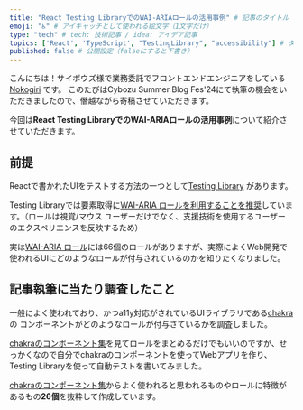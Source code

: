 ```yaml
---
title: "React Testing LibraryでのWAI-ARIAロールの活用事例" # 記事のタイトル
emoji: "♿️" # アイキャッチとして使われる絵文字（1文字だけ）
type: "tech" # tech: 技術記事 / idea: アイデア記事
topics: ['React', 'TypeScript', "TestingLibrary", "accessibility"] # タグ。["markdown", "rust", "aws"]のように指定する
published: false # 公開設定（falseにすると下書き）
---
```


こんにちは！サイボウズ様で業務委託でフロントエンドエンジニアをしている [Nokogiri](https://twitter.com/nkgrnkgr) です。
このたびはCybozu Summer Blog Fes'24にて執筆の機会をいただきましたので、僭越ながら寄稿させていただきます。

今回は**React Testing LibraryでのWAI-ARIAロールの活用事例**について紹介させていただきます。

## 前提

Reactで書かれたUIをテストする方法の一つとして[Testing Library](https://testing-library.com/) があります。

Testing Libraryでは要素取得に[WAI-ARIA ロールを利用することを推奨](https://testing-library.com/docs/queries/about/#priority)しています。（ロールは視覚/マウス ユーザーだけでなく、支援技術を使用するユーザーのエクスペリエンスを反映するため）


実は[WAI-ARIA ロール](https://developer.mozilla.org/ja/docs/Web/Accessibility/ARIA/Roles)には66個のロールがありますが、実際によくWeb開発で使われるUIにどのようなロールが付与されているのかを知りたくなりました。


## 記事執筆に当たり調査したこと

一般によく使われており、かつa11y対応がされているUIライブラリである[chakra](https://v2.chakra-ui.com/) の コンポーネントがどのようなロールが付与さているかを調査しました。

[chakraのコンポーネント集](https://v2.chakra-ui.com/docs/components)を見てロールをまとめるだけでもいいのですが、せっかくなので自分でchakraのコンポーネントを使ってWebアプリを作り、Testing Libraryを使って自動テストを書いてみました。

[chakraのコンポーネント集](https://v2.chakra-ui.com/docs/components)からよく使われると思われるものやロールに特徴があるもの**26個**を抜粋して作成しています。


